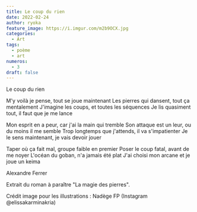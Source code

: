 ```yaml
---
title: Le coup du rien
date: 2022-02-24
author: ryoka
feature_image: https://i.imgur.com/m2b9OCX.jpg
categories:
  - Art
tags:
  - poème
  - art
numeros: 
  - 3
draft: false
---
```


Le coup du rien

M'y voilà je pense, tout se joue maintenant
Les pierres qui dansent, tout ça mentalement
J'imagine les coups, et toutes les séquences
Je lis quasiment tout, il faut que je me lance

Mon esprit en a peur, car j'ai la main qui tremble
Son attaque est un leur, ou du moins il me semble
Trop longtemps que j'attends, il va s'impatienter
Je le sens maintenant, je vais devoir jouer

Taper où ça fait mal, groupe faible en premier
Poser le coup fatal, avant de me noyer
L'océan du goban, n'a jamais été plat
J'ai choisi mon arcane et je joue un keima

Alexandre Ferrer



Extrait du roman à paraître "La magie des pierres".

Crédit image pour les illustrations : Nadège FP (Instagram @elissakarminakria)
